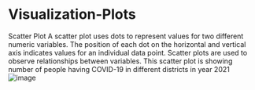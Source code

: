 # Visualization-Plots

Scatter Plot
A scatter plot uses dots to represent values for two different numeric variables. The position of each dot on the horizontal and vertical axis indicates values for an individual data point. Scatter plots are used to observe relationships between variables. This scatter plot is showing number of people having COVID-19 in different districts in year 2021
![image](https://user-images.githubusercontent.com/91202546/190864992-3e20979b-a6ff-455c-9e45-fccbcf2528a2.png)
